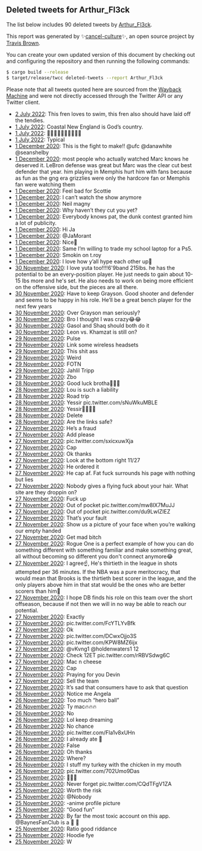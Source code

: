 ## Deleted tweets for Arthur_Fl3ck

The list below includes 90 deleted tweets by
[Arthur_Fl3ck](https://twitter.com/Arthur_Fl3ck).



This report was generated by ✨[cancel-culture](https://github.com/travisbrown/cancel-culture)✨,
an open source project by [Travis Brown](https://twitter.com/travisbrown).

You can create your own updated version of this document by checking out and configuring the
repository and then running the following commands:

```bash
$ cargo build --release
$ target/release/twcc deleted-tweets --report Arthur_Fl3ck
```

Please note that all tweets quoted here are sourced from the
[Wayback Machine](https://web.archive.org) and were not directly accessed through the Twitter API or
any Twitter client.

* [ 2 July 2022](https://web.archive.org/web/20220702000536/https://twitter.com/Arthur_Fl3ck/status/1543022751828566017): This fren loves to swim, this fren also should have laid off the tendies. <!--1543022751828566017-->
* [ 1 July 2022](https://web.archive.org/web/20220701192204/https://twitter.com/Arthur_Fl3ck/status/1542951510170107904): Coastal New England is God’s country. <!--1542951510170107904-->
* [ 1 July 2022](https://web.archive.org/web/20220701191833/https://twitter.com/Arthur_Fl3ck/status/1542950395315642368): 👊🏻👊🏻👊🏻👊🏻👊🏻 <!--1542950395315642368-->
* [ 1 July 2022](https://web.archive.org/web/20220701191212/https://twitter.com/Arthur_Fl3ck/status/1542949071454961665): Typical <!--1542949071454961665-->
* [ 1 December 2020](https://web.archive.org/web/20201201224606/https://twitter.com/Arthur_Fl3ck/status/1333905155977318400): This is the fight to make‼️ @ufc   @danawhite   @seanshelby <!--1333905155977318400-->
* [ 1 December 2020](https://web.archive.org/web/20201201224402/https://twitter.com/Arthur_Fl3ck/status/1333904474931392512): most people who actually watched Marc knows he deserved it. LeBron defense was great but Marc was the clear cut best defender that year. him playing in Memphis hurt him with fans because as fun as the gng era grizzlies were only the hardcore fan or Memphis fan were watching them <!--1333904474931392512-->
* [ 1 December 2020](https://web.archive.org/web/20201201223336/https://twitter.com/Arthur_Fl3ck/status/1333901962375520257): Feel bad for Scottie <!--1333901962375520257-->
* [ 1 December 2020](https://web.archive.org/web/20201201211418/https://twitter.com/Arthur_Fl3ck/status/1333881996595097604): I can’t watch the show anymore <!--1333881996595097604-->
* [ 1 December 2020](https://web.archive.org/web/20201201211340/https://twitter.com/Arthur_Fl3ck/status/1333881427172134912): Neil magny <!--1333881427172134912-->
* [ 1 December 2020](https://web.archive.org/web/20201201191307/https://twitter.com/Arthur_Fl3ck/status/1333837932420018176): Why haven’t they cut you yet? <!--1333837932420018176-->
* [ 1 December 2020](https://web.archive.org/web/20201201184153/https://twitter.com/Arthur_Fl3ck/status/1333837667688132611): Everybody knows pat, the dunk contest granted him a lot of publicity. <!--1333837667688132611-->
* [ 1 December 2020](https://web.archive.org/web/20201201154426/https://twitter.com/Arthur_Fl3ck/status/1333797831899922435): Hi Ja <!--1333797831899922435-->
* [ 1 December 2020](https://web.archive.org/web/20201201163350/https://twitter.com/Arthur_Fl3ck/status/1333794832154693633): @JaMorant <!--1333794832154693633-->
* [ 1 December 2020](https://web.archive.org/web/20201201170740/https://twitter.com/Arthur_Fl3ck/status/1333794631218122762): Nice🥶 <!--1333794631218122762-->
* [ 1 December 2020](https://web.archive.org/web/20201201160516/https://twitter.com/Arthur_Fl3ck/status/1333792773724487684): Same I’m willing to trade my school laptop for a Ps5. <!--1333792773724487684-->
* [ 1 December 2020](https://web.archive.org/web/20201201145921/https://twitter.com/Arthur_Fl3ck/status/1333782581532352513): Smokin on t.roy <!--1333782581532352513-->
* [ 1 December 2020](https://web.archive.org/web/20201201125225/https://twitter.com/Arthur_Fl3ck/status/1333755634731376641): I love how y’all hype each other up💯 <!--1333755634731376641-->
* [30 November 2020](https://web.archive.org/web/20201130222551/https://twitter.com/Arthur_Fl3ck/status/1333518811543318530): I love yuta too‼️‼️6'9band 215lbs. he has the potential to be an every-position player. He just needs to gain about 10-15 lbs more and he's set. He also needs to work on being more efficient on the offensive side, but the pieces are all there. <!--1333522549804834817-->
* [30 November 2020](https://web.archive.org/web/20201130222425/https://twitter.com/Arthur_Fl3ck/status/1333516537840480257): Have to keep Grayson. Good shooter and defender and seems to be happy in his role. He’ll be a great bench player for the next few years <!--1333518811543318530-->
* [30 November 2020](https://web.archive.org/web/20201130222425/https://twitter.com/Arthur_Fl3ck/status/1333516537840480257): Over Grayson man seriously? <!--1333516537840480257-->
* [30 November 2020](https://web.archive.org/web/20201130183118/https://twitter.com/Arthur_Fl3ck/status/1333472934434922500): Bro I thought I was crazy😂😂 <!--1333472934434922500-->
* [30 November 2020](https://web.archive.org/web/20201130042017/https://twitter.com/Arthur_Fl3ck/status/1333264351357251584): Gasol and Shaq should both do it <!--1333264351357251584-->
* [30 November 2020](https://web.archive.org/web/20201130034513/https://twitter.com/Arthur_Fl3ck/status/1333255578563579905): Leon vs. Khamzat is still on? <!--1333255578563579905-->
* [29 November 2020](https://web.archive.org/web/20201129224756/https://twitter.com/Arthur_Fl3ck/status/1333180762993143808): Pulse <!--1333180762993143808-->
* [29 November 2020](https://web.archive.org/web/20201129224624/https://twitter.com/Arthur_Fl3ck/status/1333180375212953601): Link some wireless headsets <!--1333180375212953601-->
* [29 November 2020](https://web.archive.org/web/20201129151623/https://twitter.com/Arthur_Fl3ck/status/1333063305762643971): This shit ass <!--1333063305762643971-->
* [29 November 2020](https://web.archive.org/web/20201129022513/https://twitter.com/Arthur_Fl3ck/status/1332873120848486401): Weird <!--1332873120848486401-->
* [29 November 2020](https://web.archive.org/web/20201129022117/https://twitter.com/Arthur_Fl3ck/status/1332872099040530438): FOTN <!--1332872099040530438-->
* [29 November 2020](https://web.archive.org/web/20201129022044/https://twitter.com/Arthur_Fl3ck/status/1332871949920382978): Jahlil Tripp <!--1332871949920382978-->
* [29 November 2020](https://web.archive.org/web/20201129005917/https://twitter.com/Arthur_Fl3ck/status/1332851492932497408): Zbo <!--1332851492932497408-->
* [28 November 2020](https://web.archive.org/web/20201128231802/https://twitter.com/Arthur_Fl3ck/status/1332826005568884736): Good luck brotha😤🥊🥊 <!--1332826005568884736-->
* [28 November 2020](https://web.archive.org/web/20201128201426/https://twitter.com/Arthur_Fl3ck/status/1332779500720041985): Lou is such a liability <!--1332779500720041985-->
* [28 November 2020](https://web.archive.org/web/20201128182713/https://twitter.com/Arthur_Fl3ck/status/1332723848136056832): Road trip <!--1332723848136056832-->
* [28 November 2020](https://web.archive.org/web/20201128164114/https://twitter.com/Arthur_Fl3ck/status/1332717589861109764): Yessir pic.twitter.com/sNuWkuMBLE <!--1332717589861109764-->
* [28 November 2020](https://web.archive.org/web/20201128014837/https://twitter.com/Arthur_Fl3ck/status/1332501483724693504): Yessir🤘🏽🤘🏽 <!--1332501483724693504-->
* [28 November 2020](https://web.archive.org/web/20201128011140/https://twitter.com/Arthur_Fl3ck/status/1332491763538415618): Delete <!--1332491763538415618-->
* [28 November 2020](https://web.archive.org/web/20201128005853/https://twitter.com/Arthur_Fl3ck/status/1332488978554105861): Are the links safe? <!--1332488978554105861-->
* [27 November 2020](https://web.archive.org/web/20201127213255/https://twitter.com/Arthur_Fl3ck/status/1332436943171448833): He’s a fraud <!--1332436943171448833-->
* [27 November 2020](https://web.archive.org/web/20201127212659/https://twitter.com/Arthur_Fl3ck/status/1332435635316121610): Add please <!--1332435635316121610-->
* [27 November 2020](https://web.archive.org/web/20201127212015/https://twitter.com/Arthur_Fl3ck/status/1332433893253931010): pic.twitter.com/sxicxuwXja <!--1332433893253931010-->
* [27 November 2020](https://web.archive.org/web/20201127211343/https://twitter.com/Arthur_Fl3ck/status/1332432230245937158): Cap <!--1332432230245937158-->
* [27 November 2020](https://web.archive.org/web/20201127203658/https://twitter.com/Arthur_Fl3ck/status/1332423111610863621): Ok thanks <!--1332423111610863621-->
* [27 November 2020](https://web.archive.org/web/20201127202453/https://twitter.com/Arthur_Fl3ck/status/1332419891794763779): Look at the bottom right 11/27 <!--1332419891794763779-->
* [27 November 2020](https://web.archive.org/web/20201127201054/https://twitter.com/Arthur_Fl3ck/status/1332416333783457798): He ordered it <!--1332416333783457798-->
* [27 November 2020](https://web.archive.org/web/20201127200152/https://twitter.com/Arthur_Fl3ck/status/1332413678814158854): He cap af. Fat fuck surrounds his page with nothing but lies <!--1332413678814158854-->
* [27 November 2020](https://web.archive.org/web/20201127195724/https://twitter.com/Arthur_Fl3ck/status/1332412077621841921): Nobody gives a flying fuck about your hair. What site are they droppin on? <!--1332412077621841921-->
* [27 November 2020](https://web.archive.org/web/20201127180939/https://twitter.com/Arthur_Fl3ck/status/1332363600980303877): Fuck up <!--1332363600980303877-->
* [27 November 2020](https://web.archive.org/web/20201127170849/https://twitter.com/Arthur_Fl3ck/status/1332361496567951362): Out of pocket pic.twitter.com/mw8lX7MuJJ <!--1332361496567951362-->
* [27 November 2020](https://web.archive.org/web/20201127155426/https://twitter.com/Arthur_Fl3ck/status/1332343310845956097): Out of pocket pic.twitter.com/du9LwIZIEZ <!--1332343310845956097-->
* [27 November 2020](https://web.archive.org/web/20201127144750/https://twitter.com/Arthur_Fl3ck/status/1332332702931021826): That’s your fault <!--1332332702931021826-->
* [27 November 2020](https://web.archive.org/web/20201127063911/https://twitter.com/Arthur_Fl3ck/status/1332212234634792962): Show us a picture of your face when you’re walking our empty handed <!--1332212234634792962-->
* [27 November 2020](https://web.archive.org/web/20201127063417/https://twitter.com/Arthur_Fl3ck/status/1332211006412627969): Get mad bitch <!--1332211006412627969-->
* [27 November 2020](https://web.archive.org/web/20201127063020/https://twitter.com/Arthur_Fl3ck/status/1332210017970360320): Rogue One is a perfect example of how you can do something different with something familiar and make something great, all without becoming so different you don't connect anymore😂 <!--1332210017970360320-->
* [27 November 2020](https://web.archive.org/web/20201127062027/https://twitter.com/Arthur_Fl3ck/status/1332207552558460928): I agree☝️, He's thirtieth in the league in shots attempted per 36 minutes. If the NBA was a pure meritocracy, that would mean that Brooks is the thirtieth best scorer in the league, and the only players above him in that stat would be the ones who are better scorers than him🤣 <!--1332207552558460928-->
* [27 November 2020](https://web.archive.org/web/20201127060659/https://twitter.com/Arthur_Fl3ck/status/1332204191109025792): I hope DB finds his role on this team over the short offseason, because if not then we will in no way be able to reach our potential. <!--1332204191109025792-->
* [27 November 2020](https://web.archive.org/web/20201127052443/https://twitter.com/Arthur_Fl3ck/status/1332193168549240832): Exactly <!--1332193168549240832-->
* [27 November 2020](https://web.archive.org/web/20201127025401/https://twitter.com/Arthur_Fl3ck/status/1332155588772507649): pic.twitter.com/FcYTLYvBfk <!--1332155588772507649-->
* [27 November 2020](https://web.archive.org/web/20201127025036/https://twitter.com/Arthur_Fl3ck/status/1332154711101804544): Ok <!--1332154711101804544-->
* [27 November 2020](https://web.archive.org/web/20201127023041/https://twitter.com/Arthur_Fl3ck/status/1332149708186324995): pic.twitter.com/DCwxOjjo3S <!--1332149708186324995-->
* [27 November 2020](https://web.archive.org/web/20201127022800/https://twitter.com/Arthur_Fl3ck/status/1332149041728204801): pic.twitter.com/KPW8MZ6ijx <!--1332149041728204801-->
* [27 November 2020](https://web.archive.org/web/20201127022705/https://twitter.com/Arthur_Fl3ck/status/1332148913063800833): @vKvng1 @holdenwaters1 12 <!--1332148913063800833-->
* [27 November 2020](https://web.archive.org/web/20201127015914/https://twitter.com/Arthur_Fl3ck/status/1332141740854300672): Check 12ET pic.twitter.com/rRBVSdwg6C <!--1332141740854300672-->
* [27 November 2020](https://web.archive.org/web/20201127014736/https://twitter.com/Arthur_Fl3ck/status/1332138869505077248): Mac n cheese <!--1332138869505077248-->
* [27 November 2020](https://web.archive.org/web/20201127013646/https://twitter.com/Arthur_Fl3ck/status/1332136160194420739): Cap <!--1332136160194420739-->
* [27 November 2020](https://web.archive.org/web/20201127012449/https://twitter.com/Arthur_Fl3ck/status/1332133148830949377): Praying for you Devin <!--1332133148830949377-->
* [27 November 2020](https://web.archive.org/web/20201127005541/https://twitter.com/Arthur_Fl3ck/status/1332125835441135617): Sell the team <!--1332125835441135617-->
* [27 November 2020](https://web.archive.org/web/20201127004430/https://twitter.com/Arthur_Fl3ck/status/1332122984006422529): It’s sad that consumers have to ask that question <!--1332122984006422529-->
* [26 November 2020](https://web.archive.org/web/20201126211304/https://twitter.com/Arthur_Fl3ck/status/1332069824080515076): Notice me Angela <!--1332069824080515076-->
* [26 November 2020](https://web.archive.org/web/20201126191144/https://twitter.com/Arthur_Fl3ck/status/1332039222300176385): Too much “hero ball” <!--1332039222300176385-->
* [26 November 2020](https://web.archive.org/web/20201126190252/https://twitter.com/Arthur_Fl3ck/status/1332037008470978566): Ty mac🔥🔥🔥 <!--1332037008470978566-->
* [26 November 2020](https://web.archive.org/web/20201126190132/https://twitter.com/Arthur_Fl3ck/status/1332036720414613506): No <!--1332036720414613506-->
* [26 November 2020](https://web.archive.org/web/20201126190107/https://twitter.com/Arthur_Fl3ck/status/1332036578378702848): Lol keep dreaming <!--1332036578378702848-->
* [26 November 2020](https://web.archive.org/web/20201126190019/https://twitter.com/Arthur_Fl3ck/status/1332036392411598849): No chance <!--1332036392411598849-->
* [26 November 2020](https://web.archive.org/web/20201126185016/https://twitter.com/Arthur_Fl3ck/status/1332033799069294598): pic.twitter.com/Fla1v8xUHn <!--1332033799069294598-->
* [26 November 2020](https://web.archive.org/web/20201126182107/https://twitter.com/Arthur_Fl3ck/status/1332026502930698242): I already ate 🤣 <!--1332026502930698242-->
* [26 November 2020](https://web.archive.org/web/20201126175843/https://twitter.com/Arthur_Fl3ck/status/1332020819879464965): False <!--1332020819879464965-->
* [26 November 2020](https://web.archive.org/web/20201126174745/https://twitter.com/Arthur_Fl3ck/status/1332018037504008197): Oh thanks <!--1332018037504008197-->
* [26 November 2020](https://web.archive.org/web/20201126171522/https://twitter.com/Arthur_Fl3ck/status/1332009206048837632): Where? <!--1332009206048837632-->
* [26 November 2020](https://web.archive.org/web/20201126150641/https://twitter.com/Arthur_Fl3ck/status/1331977369041727488): I stuff my turkey with the chicken in my mouth <!--1331977369041727488-->
* [26 November 2020](https://web.archive.org/web/20201126042224/https://twitter.com/Arthur_Fl3ck/status/1331815435940061187): pic.twitter.com/702Umo9Das <!--1331815435940061187-->
* [25 November 2020](https://web.archive.org/web/20201125224634/https://twitter.com/Arthur_Fl3ck/status/1331727656858038272): 😤🔥🔥 <!--1331727656858038272-->
* [25 November 2020](https://web.archive.org/web/20201125220259/https://twitter.com/Arthur_Fl3ck/status/1331718695111053316): Never forget pic.twitter.com/CQdTFgV1ZA <!--1331718695111053316-->
* [25 November 2020](https://web.archive.org/web/20201125220554/https://twitter.com/Arthur_Fl3ck/status/1331718526516781064): Worth the risk <!--1331718526516781064-->
* [25 November 2020](https://web.archive.org/web/20201125192130/https://twitter.com/Arthur_Fl3ck/status/1331673897582927875): @Nobody <!--1331673897582927875-->
* [25 November 2020](https://web.archive.org/web/20201125190816/https://twitter.com/Arthur_Fl3ck/status/1331672449226854403): -anime profile picture <!--1331672449226854403-->
* [25 November 2020](https://web.archive.org/web/20201125191707/https://twitter.com/Arthur_Fl3ck/status/1331667525873102852): “Good fun” <!--1331669015417262080-->
* [25 November 2020](https://web.archive.org/web/20201125191707/https://twitter.com/Arthur_Fl3ck/status/1331667525873102852): By far the most toxic account on this app.  @BaynesFanClub  is a 🤡 🤡 <!--1331667525873102852-->
* [25 November 2020](https://web.archive.org/web/20201125185327/https://twitter.com/Arthur_Fl3ck/status/1331664889912438787): Ratio good riddance <!--1331664889912438787-->
* [25 November 2020](https://web.archive.org/web/20201125180944/https://twitter.com/Arthur_Fl3ck/status/1331656659438014469): Hoodie fye <!--1331656659438014469-->
* [25 November 2020](https://web.archive.org/web/20201125145050/https://twitter.com/Arthur_Fl3ck/status/1331606421553733635): W <!--1331606421553733635-->
